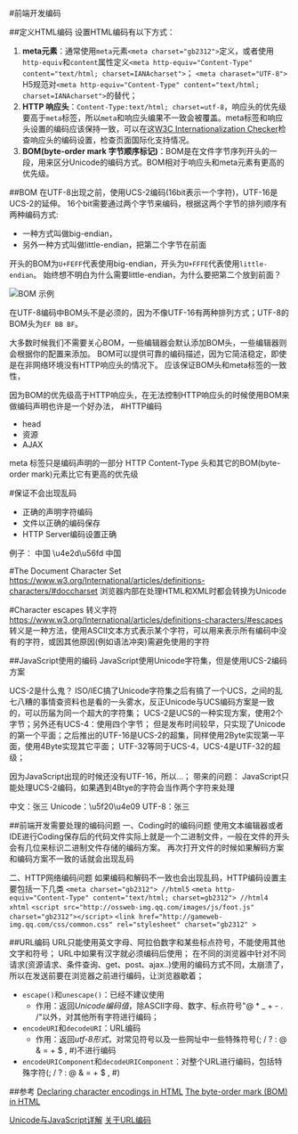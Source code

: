 #前端开发编码

##定义HTML编码
设置HTML编码有以下方式：

1. **meta元素**：通常使用`meta`元素`<meta charset="gb2312">`定义，或者使用`http-equiv`和`content`属性定义`<meta http-equiv="Content-Type" content="text/html; charset=IANAcharset">`；
`<meta charaset="UTF-8">` H5规范对`<meta http-equiv="Content-Type" content="text/html; charset=IANAcharset">`的替代；
2. **HTTP 响应头**：`Content-Type:text/html; charset=utf-8`，响应头的优先级要高于`meta`标签，所以`meta`和响应头编果不一致会被覆盖。meta标签和响应头设置的编码应该保持一致，可以在这[W3C Internationalization Checker](http://validator.w3.org/i18n-checker/)检查响应头的编码设置，检查页面国际化支持情况。
3. **BOM(byte-order mark 字节顺序标记)**：BOM是在文件字节序列开头的一段，用来区分Unicode的编码方式。BOM相对于响应头和meta元素有更高的优先级。

##BOM
在UTF-8出现之前，使用UCS-2编码(16bit表示一个字符)，UTF-16是UCS-2的延伸。
16个bit需要通过两个字节来编码，根据这两个字节的排列顺序有两种编码方式:

+ 一种方式叫做big-endian，
+ 另外一种方式叫做little-endian，把第二个字节在前面

开头的BOM为`U+FEFF`代表使用big-endian，开头为`U+FFFE`代表使用`little-endian`。
始终想不明白为什么需要little-endian，为什么要把第二个放到前面？

![BOM 示例](https://www.w3.org/International/questions/images/bom.png)

在UTF-8编码中BOM头不是必须的，因为不像UTF-16有两种排列方式；UTF-8的BOM头为`EF BB BF`。

大多数时候我们不需要关心BOM，一些编辑器会默认添加BOM头，一些编辑器则会根据你的配置来添加。
BOM可以提供可靠的编码描述，因为它简洁稳定，即使是在非网络环境没有HTTP响应头的情况下。
应该保证BOM头和meta标签的一致性，

因为BOM的优先级高于HTTP响应头，在无法控制HTTP响应头的时候使用BOM来做编码声明也许是一个好办法，
#HTTP编码
+ head
+ 资源
+ AJAX



<script src="http://ossweb-img.qq.com/images/js/foot.js" charset="gb2312"></script>
<link href="http://gameweb-img.qq.com/css/common.css" rel="stylesheet" charset="gb2312" >




meta 标签只是编码声明的一部分
HTTP Content-Type 头和其它的BOM(byte-order mark)元素比它有更高的优先级

#保证不会出现乱码
+ 正确的声明字符编码
+ 文件以正确的编码保存
+ HTTP Server编码设置正确

例子：
中国 \u4e2d\u56fd &#x4E2D;&#x56FD;



#The Document Character Set
https://www.w3.org/International/articles/definitions-characters/#doccharset
浏览器内部在处理HTML和XML时都会转换为Unicode

#Character escapes 转义字符
https://www.w3.org/International/articles/definitions-characters/#escapes
转义是一种方法，使用ASCII文本方式表示某个字符，可以用来表示所有编码中没有的字符，或因其他原因(例如语法冲突)需避免使用的字符



##JavaScript使用的编码
JavaScript使用Unicode字符集，但是使用UCS-2编码方案

UCS-2是什么鬼？
ISO/IEC搞了Unicode字符集之后有搞了一个UCS，之间的乱七八糟的事情查资料也是看的一头雾水，反正Unicode与UCS编码方案是一致的，可以历届为同一个超大的字符集；
UCS-2是UCS的一种实现方案，使用2个字节；另外还有UCS-4：使用四个字节；
但是发布时间较早，只实现了Unicode的第一个平面；之后推出的UTF-16是UCS-2的超集，同样使用2Byte实现第一平面，使用4Byte实现其它平面；
UTF-32等同于UCS-4，UCS-4是UTF-32的超级；

因为JavaScript出现的时候还没有UTF-16，所以...；
带来的问题：
    JavaScript只能处理UCS-2编码，如果遇到4Btye的字符会当作两个字符来处理

中文：张三
Unicode：\u5f20\u4e09
UTF-8：&#x5F20;&#x4E09;

##前端开发需要处理的编码问题
 一、Coding时的编码问题
使用文本编辑器或者IDE进行Coding保存后的代码文件实际上就是一个二进制文件，一般在文件的开头会有几位来标识二进制文件存储的编码方案。
再次打开文件的时候如果解码方案和编码方案不一致的话就会出现乱码

 二、HTTP网络编码问题
如果编码和解码不一致也会出现乱码，HTTP编码设置主要包括一下几类
`<meta charset="gb2312"> //html5`
`<meta http-equiv="Content-Type" content="text/html; charset=gb2312"> //html4 xhtml`
`<script src="http://ossweb-img.qq.com/images/js/foot.js" charset="gb2312"></script>`
`<link href="http://gameweb-img.qq.com/css/common.css" rel="stylesheet" charset="gb2312" >`


##URL编码
URL只能使用英文字母、阿拉伯数字和某些标点符号，不能使用其他文字和符号；
URL中如果有汉字就必须编码后使用；
在不同的浏览器中针对不同请求(资源请求、条件查询、get、post、ajax..)使用的编码方式不同，太崩溃了，所以在发送前要在浏览器之前进行编码，让浏览器歇着；
+ `escape()`和`unescape()`：已经不建议使用
    * 作用：返回*Unicode编码值*，除ASCII字母、数字、标点符号"@ * _ + - . /"以外，对其他所有字符进行编码；
+ `encodeURI`和`decodeURI`：URL编码
    * 作用：返回*utf-8形式*，对常见符号以及一些网址中一些特殊符号(; / ? : @ & = + $ , #)不进行编码
+ `encodeURIComponent`和`decodeURIComponent`：对整个URL进行编码，包括特殊字符(; / ? : @ & = + $ , #)
    
##参考
[Declaring character encodings in HTML](https://www.w3.org/International/questions/qa-html-encoding-declarations)
[The byte-order mark (BOM) in HTML](https://www.w3.org/International/questions/qa-byte-order-mark)

[Unicode与JavaScript详解](http://www.ruanyifeng.com/blog/2014/12/unicode.html)
[关于URL编码](http://www.ruanyifeng.com/blog/2010/02/url_encoding.html)